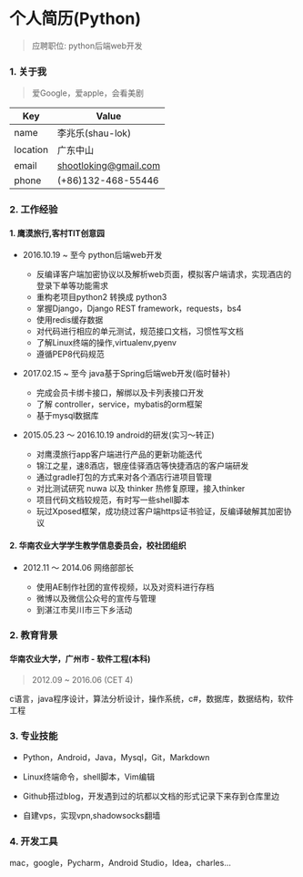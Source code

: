 
# 个人简历(Python)

> 应聘职位: python后端web开发


### 1. 关于我

> 爱Google，爱apple，会看美剧

Key | Value
----| -----
name| 李兆乐(shau-lok)
location | 广东中山
email | shootloking@gmail.com
phone | (+86)132-468-55446


### 2. 工作经验

#### 1. 鹰漠旅行,客村TIT创意园

- 2016.10.19 ~ 至今 python后端web开发

	- 反编译客户端加密协议以及解析web页面，模拟客户端请求，实现酒店的登录下单等功能需求
	- 重构老项目python2 转换成 python3
	- 掌握Django，Django REST framework，requests，bs4
	- 使用redis缓存数据
	- 对代码进行相应的单元测试，规范接口文档，习惯性写文档
	- 了解Linux终端的操作,virtualenv,pyenv
	- 遵循PEP8代码规范


- 2017.02.15 ~ 至今 java基于Spring后端web开发(临时替补)

	- 完成会员卡绑卡接口，解绑以及卡列表接口开发
	- 了解 controller，service，mybatis的orm框架
	- 基于mysql数据库


- 2015.05.23 ～ 2016.10.19 android的研发(实习～转正)

	- 对鹰漠旅行app客户端进行产品的更新功能迭代
	- 锦江之星，速8酒店，银座佳驿酒店等快捷酒店的客户端研发
	- 通过gradle打包的方式来对各个酒店行进项目管理
	- 对比测试研究 nuwa 以及 thinker 热修复原理，接入thinker
	- 项目代码文档较规范，有时写一些shell脚本
	- 玩过Xposed框架，成功绕过客户端https证书验证，反编译破解其加密协议


#### 2. 华南农业大学学生教学信息委员会，校社团组织

- 2012.11 ～ 2014.06 网络部部长

	- 使用AE制作社团的宣传视频，以及对资料进行存档
	- 微博以及微信公众号的宣传与管理
	- 到湛江市吴川市三下乡活动

### 2. 教育背景

#### 华南农业大学，广州市 - 软件工程(本科)

> 2012.09 ~ 2016.06 (CET 4)

c语言，java程序设计，算法分析设计，操作系统，c#，数据库，数据结构，软件工程

### 3. 专业技能

- Python，Android，Java，Mysql，Git，Markdown

- Linux终端命令，shell脚本，Vim编辑

- Github搭过blog，开发遇到过的坑都以文档的形式记录下来存到仓库里边

- 自建vps，实现vpn,shadowsocks翻墙

### 4. 开发工具

mac，google，Pycharm，Android Studio，Idea，charles...
